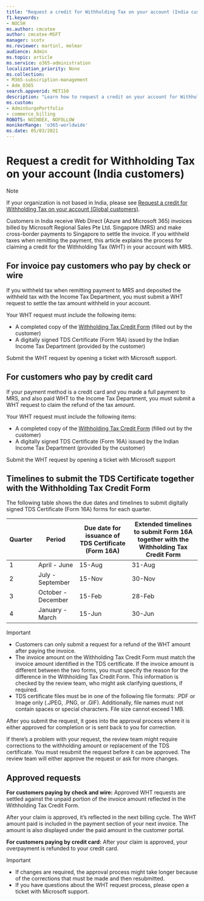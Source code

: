 ```yaml
---
title: "Request a credit for Withholding Tax on your account (India customers)"
f1.keywords:
- NOCSH
ms.author: cmcatee
author: cmcatee-MSFT
manager: scotv
ms.reviewer: martinl, melmar
audience: Admin
ms.topic: article
ms.service: o365-administration
localization_priority: None
ms.collection: 
- M365-subscription-management 
- Adm_O365
search.appverid: MET150
description: "Learn how to request a credit on your account for Withholding Tax you paid. This article only applies to customers in India." 
ms.custom: 
- AdminSurgePortfolio
- commerce_billing
ROBOTS: NOINDEX, NOFOLLOW
monikerRange: 'o365-worldwide'
ms.date: 05/03/2021
---
```


# Request a credit for Withholding Tax on your account (India customers)

> [!NOTE]
>
> If your organization is not based in India, please see [Request a credit for Withholding Tax on your account (Global customers)](withholding-tax-credit-global.md).

Customers in India receive Web Direct (Azure and Microsoft 365) invoices billed by Microsoft Regional Sales Pte Ltd. Singapore (MRS) and make cross-border payments to Singapore to settle the invoice. If you withheld taxes when remitting the payment, this article explains the process for claiming a credit for the Withholding Tax (WHT) in your account with MRS.

## For invoice pay customers who pay by check or wire

If you withheld tax when remitting payment to MRS and deposited the withheld tax with the Income Tax Department, you must submit a WHT request to settle the tax amount withheld in your account.

Your WHT request must include the following items:

- A completed copy of the [Withholding Tax Credit Form](https://download.microsoft.com/download/a/2/a/a2a35969-2d54-4faa-ba41-6a50525eba70/WHT%20Credit%20Form%20-%20India.docx) (filled out by the customer)
- A digitally signed TDS Certificate (Form 16A) issued by the Indian Income Tax Department (provided by the customer)

Submit the WHT request by opening a ticket with Microsoft support.

## For customers who pay by credit card

If your payment method is a credit card and you made a full payment to MRS, and also paid WHT to the Income Tax Department, you must submit a WHT request to claim the refund of the tax amount.

Your WHT request must include the following items:

- A completed copy of the [Withholding Tax Credit Form](https://download.microsoft.com/download/a/2/a/a2a35969-2d54-4faa-ba41-6a50525eba70/WHT%20Credit%20Form%20-%20India.docx) (filled out by the customer)
- A digitally signed TDS Certificate (Form 16A) issued by the Indian Income Tax Department (provided by the customer)

Submit the WHT request by opening a ticket with Microsoft support

## Timelines to submit the TDS Certificate together with the Withholding Tax Credit Form

The following table shows the due dates and timelines to submit digitally signed TDS Certificate (Form 16A) forms for each quarter.

| Quarter | Period | Due date for issuance of TDS Certificate (Form 16A) | Extended timelines to submit Form 16A together with the Withholding Tax Credit Form |
|-|-|-|-|
| 1 | April - June | 15-Aug | 31-Aug |
| 2 | July - September | 15-Nov | 30-Nov |
| 3 | October - December | 15-Feb | 28-Feb |
| 4 | January - March | 15-Jun | 30-Jun |

> [!IMPORTANT]
>
> - Customers can only submit a request for a refund of the WHT amount after paying the invoice.
> - The invoice amount on the Withholding Tax Credit Form must match the invoice amount identified in the TDS certificate. If the invoice amount is different between the two forms, you must specify the reason for the difference in the Withholding Tax Credit Form. This information is checked by the review team, who might ask clarifying questions, if required.
> - TDS certificate files must be in one of the following file formats: .PDF or Image only (.JPEG, .PNG, or .GIF). Additionally, file names must not contain spaces or special characters. File size cannot exceed 1 MB.

After you submit the request, it goes into the approval process where it is either approved for completion or is sent back to you for correction.

If there’s a problem with your request, the review team might require corrections to the withholding amount or replacement of the TDS certificate. You must resubmit the request before it can be approved. The review team will either approve the request or ask for more changes.

## Approved requests

**For customers paying by check and wire:** Approved WHT requests are settled against the unpaid portion of the invoice amount reflected in the Withholding Tax Credit Form.

After your claim is approved, it’s reflected in the next billing cycle. The WHT amount paid is included in the payment section of your next invoice. The amount is also displayed under the paid amount in the customer portal.

**For customers paying by credit card:** After your claim is approved, your overpayment is refunded to your credit card.

> [!IMPORTANT]
>
> - If changes are required, the approval process might take longer because of the corrections that must be made and then resubmitted.
> - If you have questions about the WHT request process, please open a ticket with Microsoft support.
